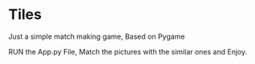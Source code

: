 # Tiles

Just a simple match making game,
Based on Pygame

RUN the App.py File,
Match the pictures with the similar ones and Enjoy.
